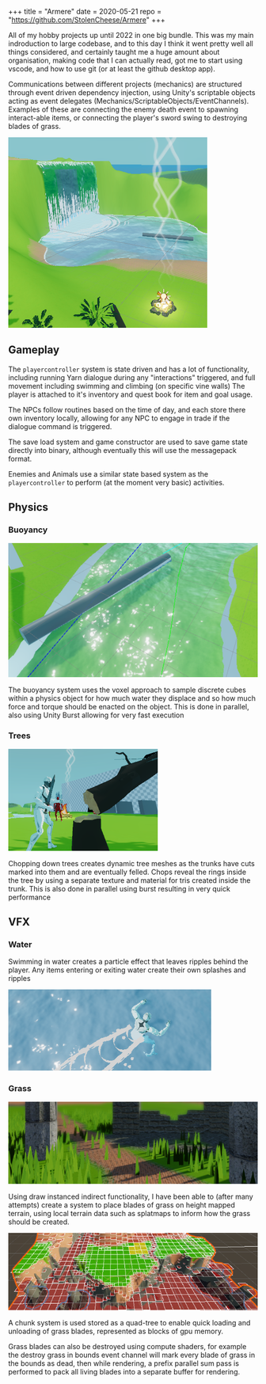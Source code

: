 +++
title = "Armere"
date = 2020-05-21
repo = "https://github.com/StolenCheese/Armere"
+++


All of my hobby projects up until 2022 in one big bundle. This was my main indroduction to large codebase, and to this day I think it
went pretty well all things considered, and certainly taught me a huge amount about organisation, making code that I can actually read,
got me to start using vscode, and how to use git (or at least the github desktop app).

Communications between different projects (mechanics) are structured through event driven dependency injection,
using Unity's scriptable objects acting as event delegates (Mechanics/ScriptableObjects/EventChannels). Examples of these
are connecting the enemy death event to spawning interact-able items, or connecting the player's sword swing to destroying
blades of grass.

![Waterfall](/projects/armere/waterfall.png)

## Gameplay

The `playercontroller` system is state driven and has a lot of functionality, including running Yarn dialogue
during any "interactions" triggered, and full movement including swimming and climbing (on specific vine walls)
The player is attached to it's inventory and quest book for item and goal usage.

The NPCs follow routines based on the time of day, and each store there own inventory locally, allowing for any
NPC to engage in trade if the dialogue command is triggered.

The save load system and game constructor are used to save game state directly into binary, although eventually
this will use the messagepack format.

Enemies and Animals use a similar state based system as the `playercontroller` to perform (at the moment very basic)
activities.

## Physics

### Buoyancy

![Buoyant cylinder](/projects/armere/log_in_water.png)

The buoyancy system uses the voxel approach to sample discrete cubes within a physics object for how much water they displace and
so how much force and torque should be enacted on the object. This is done in parallel, also using Unity Burst allowing for very fast execution

### Trees

![Tree chop](/projects/armere/tree_chop.png)

Chopping down trees creates dynamic tree meshes as the trunks have cuts marked into them and are eventually felled.
Chops reveal the rings inside the tree by using a separate texture and material for tris created inside the trunk.
This is also done in parallel using burst resulting in very quick performance

## VFX

### Water

Swimming in water creates a particle effect that leaves ripples behind the player. Any items entering or exiting water create their
own splashes and ripples

![Water Trail](/projects/armere/water_trail.png)

### Grass

![Grass](/projects/armere/grass.png)

Using draw instanced indirect functionality, I have been able to (after many attempts) create a system to place blades of grass on height mapped terrain, using local terrain data such as splatmaps to inform how the grass should be created.

![Grass Chunking system](/projects/armere/grass_chunks.png)

A chunk system is used stored as a quad-tree to
enable quick loading and unloading of grass blades, represented as blocks of gpu memory.

 Grass blades can also be destroyed using compute shaders, for example the destroy grass in bounds event channel will mark every blade of grass in the bounds as dead, then while rendering, a prefix parallel sum pass is performed to pack all living blades into a separate buffer for rendering.
